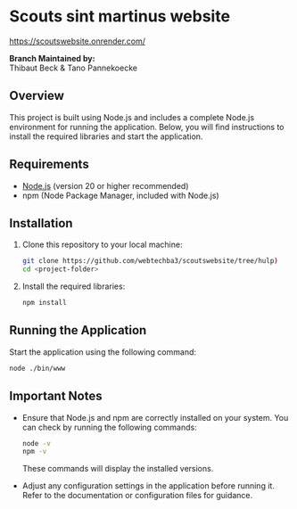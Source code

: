 # Scouts sint martinus website
https://scoutswebsite.onrender.com/

**Branch Maintained by:**  
Thibaut Beck & Tano Pannekoecke

## Overview
This project is built using Node.js and includes a complete Node.js environment for running the application. Below, you will find instructions to install the required libraries and start the application.

## Requirements
- [Node.js](https://nodejs.org/) (version 20 or higher recommended)
- npm (Node Package Manager, included with Node.js)

## Installation
1. Clone this repository to your local machine:
   ```bash
   git clone https://github.com/webtechba3/scoutswebsite/tree/hulp)
   cd <project-folder>
   ```

2. Install the required libraries:
   ```bash
   npm install
   ```

## Running the Application
Start the application using the following command:
```bash
node ./bin/www
```

## Important Notes
- Ensure that Node.js and npm are correctly installed on your system. You can check by running the following commands:
  ```bash
  node -v
  npm -v
  ```
  These commands will display the installed versions.

- Adjust any configuration settings in the application before running it. Refer to the documentation or configuration files for guidance.



